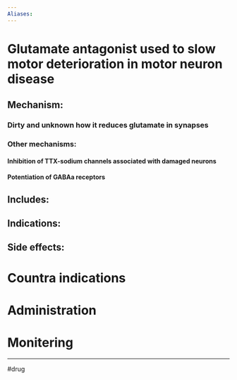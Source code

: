 ```yaml
---
Aliases:
---
```

# Glutamate antagonist used to slow motor deterioration in motor neuron disease 
## Mechanism:
### Dirty and unknown how it reduces glutamate in synapses
### Other mechanisms:
#### Inhibition of TTX-sodium channels associated with damaged neurons
#### Potentiation of GABAa receptors
## Includes:
## Indications:
## Side effects:
# Countra indications
# Administration 
# Monitering 

---
#drug 